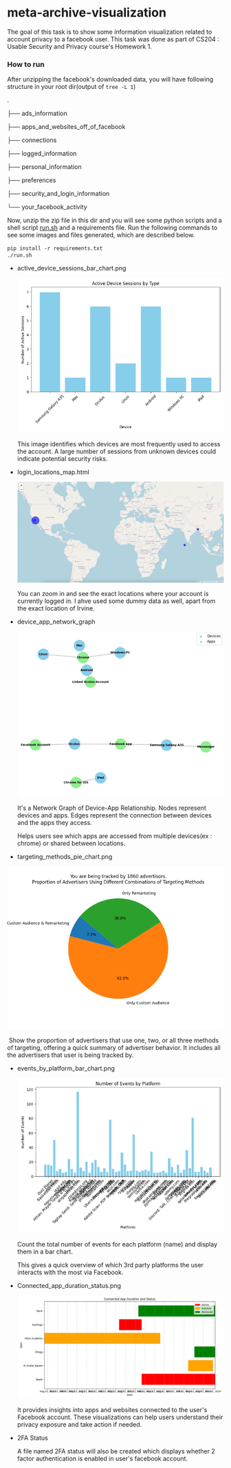 # meta-archive-visualization
The goal of this task is to show some information visualization related to account privacy to a facebook user. This task was done as part of CS204 : Usable Security and Privacy course's Homework 1.

### How to run

After unzipping the facebook's downloaded data, you will have following structure in your root dir(output of ```tree -L 1```)

. 

├── ads_information 

├── apps_and_websites_off_of_facebook 

├── connections 

├── logged_information 

├── personal_information 

├── preferences 

├── security_and_login_information 

└── your_facebook_activity

Now, unzip the zip file in this dir and you will see some python scripts and a shell script <u>run.sh</u> and a requirements file. Run the following commands to see some images and files generated, which are described below.

```shell
pip install -r requirements.txt
./run.sh
```



- active_device_sessions_bar_chart.png

  ![active_device_sessions_bar_chart](images/active_device_sessions_bar_chart.png)

  This image identifies which devices are most frequently used to access the account. A large number of sessions from unknown devices could indicate potential security risks.

- login_locations_map.html

  ![image-20241119234947435](images/login_map.png)

  You can zoom in and see the exact locations where your account is currently logged in. I ahve used some dummy data as well, apart from the exact location of Irvine.

- device_app_network_graph

  ![device_app_network_graph](images/device_app_network_graph.png)

  It's a Network Graph of Device-App Relationship. Nodes represent devices and apps. Edges represent the connection between devices and the apps they access.

  Helps users see which apps are accessed from multiple devices(ex : chrome) or shared between locations.



- targeting_methods_pie_chart.png

  

![targeting_methods_pie_chart](images/targeting_methods_pie_chart.png)

​	Show the proportion of advertisers that use one, two, or all   three methods of targeting, offering a quick summary of advertiser behavior. It includes all the advertisers that user is being 
  tracked by.

- events_by_platform_bar_chart.png

  ![events_by_platform_bar_chart](images/events_by_platform_bar_chart.png)

  Count the total number of events for each platform (name) and display them in a bar chart.

  This gives a quick overview of which 3rd party platforms the user interacts with the most via Facebook.

- Connected_app_duration_status.png

  ![Connected_app_duration_status](images/Connected_app_duration_status.png)

  It provides insights into apps and websites connected to the user's Facebook account. These visualizations can help users understand their privacy exposure and take action if needed.

- 2FA Status

  A file named 2FA status will also be created which displays whether 2 factor authentication is enabled in user's facebook account.
